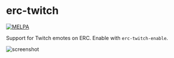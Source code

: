 erc-twitch
==========

[![MELPA](http://melpa.org/packages/erc-twitch-badge.svg)](http://melpa.org/#/erc-twitch)

Support for Twitch emotes on ERC. Enable with `erc-twitch-enable`.

![screenshot](https://github.com/vibhavp/erc-twitch/raw/master/example.png)
